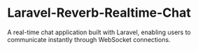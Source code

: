 # Laravel-Reverb-Realtime-Chat
A real-time chat application built with Laravel, enabling users to communicate instantly through WebSocket connections.
